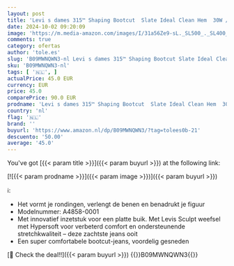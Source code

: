 ```yaml
---
layout: post
title: 'Levi s dames 315™ Shaping Bootcut  Slate Ideal Clean Hem  30W / 32L'
date: 2024-10-02 09:20:09
image: 'https://m.media-amazon.com/images/I/31a56Ze9-sL._SL500_._SL400_.jpg'
comments: true
category: ofertas
author: 'tole.es'
slug: 'B09MWNQWN3-nl Levi s dames 315™ Shaping Bootcut Slate Ideal Clean Hem...'
sku: 'B09MWNQWN3-nl'
tags: [ '🇳🇱', ]
actualPrice: 45.0 EUR
currency: EUR
price: 45.0
comparePrice: 90.0 EUR
prodname: 'Levi s dames 315™ Shaping Bootcut  Slate Ideal Clean Hem  30W / 32L'
country: 'nl'
flag: '🇳🇱'
brand: ''
buyurl: 'https://www.amazon.nl/dp/B09MWNQWN3/?tag=tolees0b-21'
descuento: '50.00'
average: '45.0'
---
```


You've got [{{< param title >}}]({{< param buyurl >}}) at the following link:

[![{{< param prodname >}}]({{< param image >}})]({{< param buyurl >}})

ℹ️:

- Het vormt je rondingen, verlengt de benen en benadrukt je figuur
- Modelnummer: A4858-0001
- Met innovatief inzetstuk voor een platte buik. Met Levis Sculpt weefsel met Hypersoft voor verbeterd comfort en ondersteunende stretchkwaliteit – deze zachtste jeans ooit
- Een super comfortabele bootcut-jeans, voordelig gesneden

[🛒 Check the deal!!]({{< param buyurl >}})
{{<world>}}B09MWNQWN3{{</world>}}
